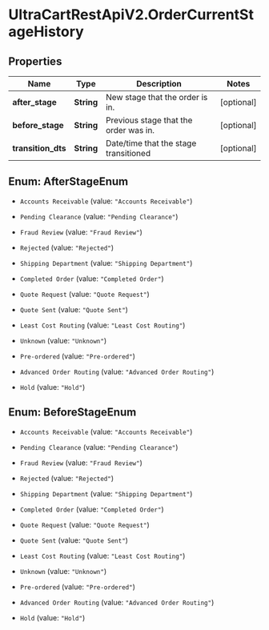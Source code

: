 # UltraCartRestApiV2.OrderCurrentStageHistory

## Properties

Name | Type | Description | Notes
------------ | ------------- | ------------- | -------------
**after_stage** | **String** | New stage that the order is in. | [optional] 
**before_stage** | **String** | Previous stage that the order was in. | [optional] 
**transition_dts** | **String** | Date/time that the stage transitioned | [optional] 



## Enum: AfterStageEnum


* `Accounts Receivable` (value: `"Accounts Receivable"`)

* `Pending Clearance` (value: `"Pending Clearance"`)

* `Fraud Review` (value: `"Fraud Review"`)

* `Rejected` (value: `"Rejected"`)

* `Shipping Department` (value: `"Shipping Department"`)

* `Completed Order` (value: `"Completed Order"`)

* `Quote Request` (value: `"Quote Request"`)

* `Quote Sent` (value: `"Quote Sent"`)

* `Least Cost Routing` (value: `"Least Cost Routing"`)

* `Unknown` (value: `"Unknown"`)

* `Pre-ordered` (value: `"Pre-ordered"`)

* `Advanced Order Routing` (value: `"Advanced Order Routing"`)

* `Hold` (value: `"Hold"`)





## Enum: BeforeStageEnum


* `Accounts Receivable` (value: `"Accounts Receivable"`)

* `Pending Clearance` (value: `"Pending Clearance"`)

* `Fraud Review` (value: `"Fraud Review"`)

* `Rejected` (value: `"Rejected"`)

* `Shipping Department` (value: `"Shipping Department"`)

* `Completed Order` (value: `"Completed Order"`)

* `Quote Request` (value: `"Quote Request"`)

* `Quote Sent` (value: `"Quote Sent"`)

* `Least Cost Routing` (value: `"Least Cost Routing"`)

* `Unknown` (value: `"Unknown"`)

* `Pre-ordered` (value: `"Pre-ordered"`)

* `Advanced Order Routing` (value: `"Advanced Order Routing"`)

* `Hold` (value: `"Hold"`)




